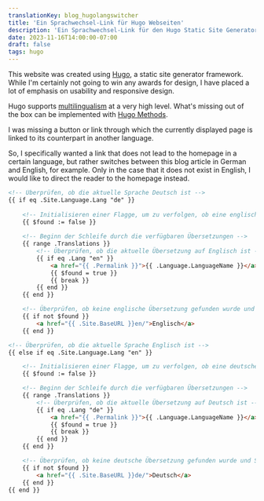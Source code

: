 ```yaml
---
translationKey: blog_hugolangswitcher
title: 'Ein Sprachwechsel-Link für Hugo Webseiten'
description: 'Ein Sprachwechsel-Link für den Hugo Static Site Generator im Multilingual Mode, welcher die aktuelle Seite in anderen Sprachen öffnet.'
date: 2023-11-16T14:00:00-07:00
draft: false
tags: hugo
---
```

This website was created using [Hugo](https://gohugo.io/), a static site generator framework. While I'm certainly not going to win any awards for design, I have placed a lot of emphasis on usability and responsive design.

Hugo supports [multilingualism](https://gohugo.io/content-management/multilingual/#menus) at a very high level. What's missing out of the box can be implemented with [Hugo Methods](https://gohugo.io/methods/).

I was missing a button or link through which the currently displayed page is linked to its counterpart in another language.

So, I specifically wanted a link that does not lead to the homepage in a certain language, but rather switches between this blog article in German and English, for example. Only in the case that it does not exist in English, I would like to direct the reader to the homepage instead.

```html
<!-- Überprüfen, ob die aktuelle Sprache Deutsch ist -->
{{ if eq .Site.Language.Lang "de" }}
    
    <!-- Initialisieren einer Flagge, um zu verfolgen, ob eine englische Übersetzung gefunden wurde -->
    {{ $found := false }}
    
    <!-- Beginn der Schleife durch die verfügbaren Übersetzungen -->
    {{ range .Translations }}
        <!-- Überprüfen, ob die aktuelle Übersetzung auf Englisch ist -->
        {{ if eq .Lang "en" }} 
            <a href="{{ .Permalink }}">{{ .Language.LanguageName }}</a> 
            {{ $found = true }} 
            {{ break }} 
        {{ end }} 
    {{ end }}

    <!-- Überprüfen, ob keine englische Übersetzung gefunden wurde und Standardlink erstellen -->
    {{ if not $found }} 
        <a href="{{ .Site.BaseURL }}en/">Englisch</a> 
    {{ end }}

<!-- Überprüfen, ob die aktuelle Sprache Englisch ist -->
{{ else if eq .Site.Language.Lang "en" }}

    <!-- Initialisieren einer Flagge, um zu verfolgen, ob eine deutsche Übersetzung gefunden wurde -->
    {{ $found := false }}

    <!-- Beginn der Schleife durch die verfügbaren Übersetzungen -->
    {{ range .Translations }}
        <!-- Überprüfen, ob die aktuelle Übersetzung auf Deutsch ist -->
        {{ if eq .Lang "de" }} 
            <a href="{{ .Permalink }}">{{ .Language.LanguageName }}</a>
            {{ $found = true }} 
            {{ break }} 
        {{ end }} 
    {{ end }}

    <!-- Überprüfen, ob keine deutsche Übersetzung gefunden wurde und Standardlink erstellen -->
    {{ if not $found }} 
        <a href="{{ .Site.BaseURL }}de/">Deutsch</a> 
    {{ end }}
{{ end }}
```
